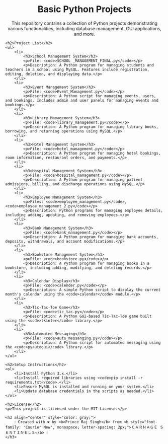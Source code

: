 <!DOCTYPE html>
<html lang="en">
<head>
    <meta charset="UTF-8">
    <meta name="viewport" content="width=device-width, initial-scale=1.0">
    <title>Basic Python Projects</title>
</head>
<body>
    <h1 align="center">Basic Python Projects</h1>
    <p align="center">This repository contains a collection of Python projects demonstrating various functionalities, including database management, GUI applications, and more.</p>

    <h2>Project List</h2>
    <ul>
        <li>
            <h3>School Management System</h3>
            <p>File: <code>SCHOOL _MANAGEMENT_FINAL.py</code></p>
            <p>Description: A Python program for managing students and teachers in a school using MySQL. Features include registration, editing, deletion, and displaying data.</p>
        </li>
        <li>
            <h3>Event Management System</h3>
            <p>File: <code>Event_Management.py</code></p>
            <p>Description: A Python script for managing events, users, and bookings. Includes admin and user panels for managing events and bookings.</p>
        </li>
        <li>
            <h3>Library Management System</h3>
            <p>File: <code>library_management.py</code></p>
            <p>Description: A Python program for managing library books, borrowing, and returning operations using MySQL.</p>
        </li>
        <li>
            <h3>Hotel Management System</h3>
            <p>File: <code>hotel_management.py</code></p>
            <p>Description: A Python program for managing hotel bookings, room information, restaurant orders, and payments.</p>
        </li>
        <li>
            <h3>Hospital Management System</h3>
            <p>File: <code>hospital_management.py</code></p>
            <p>Description: A Python program for managing patient admissions, billing, and discharge operations using MySQL.</p>
        </li>
        <li>
            <h3>Employee Management System</h3>
            <p>Files: <code>employee_management.py</code>, <code>employee_management_2.py</code></p>
            <p>Description: Python programs for managing employee details, including adding, updating, and removing employees.</p>
        </li>
        <li>
            <h3>Bank Management System</h3>
            <p>File: <code>bank_management.py</code></p>
            <p>Description: A Python program for managing bank accounts, deposits, withdrawals, and account modifications.</p>
        </li>
        <li>
            <h3>Bookstore Management System</h3>
            <p>File: <code>bookstore.py</code></p>
            <p>Description: A Python program for managing books in a bookstore, including adding, modifying, and deleting records.</p>
        </li>
        <li>
            <h3>Calendar Display</h3>
            <p>File: <code>calender.py</code></p>
            <p>Description: A simple Python script to display the current month's calendar using the <code>calendar</code> module.</p>
        </li>
        <li>
            <h3>Tic-Tac-Toe Game</h3>
            <p>File: <code>tic_tac.py</code></p>
            <p>Description: A Python GUI-based Tic-Tac-Toe game built using the <code>tkinter</code> library.</p>
        </li>
        <li>
            <h3>Automated Messaging</h3>
            <p>File: <code>auto_messanging.py</code></p>
            <p>Description: A Python script for automated messaging using the <code>pyautogui</code> library.</p>
        </li>
    </ul>

    <h2>Setup Instructions</h2>
    <ol>
        <li>Install Python 3.x.</li>
        <li>Install required libraries using <code>pip install -r requirements.txt</code>.</li>
        <li>Ensure MySQL is installed and running on your system.</li>
        <li>Update database credentials in the scripts as needed.</li>
    </ol>

    <h2>License</h2>
    <p>This project is licensed under the MIT License.</p>

    <h3 align="center" style="color: gray;">
        💧 Created with ❤ by <b>Prince Raj Singh</b> from <b style="font-family: 'Courier New', monospace; letter-spacing: 2px;">ＣＡＲＮＡＧＥ ＳＥＮＴＩＮＥＬＳ</b> 💧
    </h3>
</body>
</html>